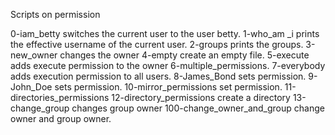 Scripts on permission

0-iam_betty switches the current user to the user betty.
1-who_am _i prints the effective username of the current user.
2-groups prints the groups.
3-new_owner changes the owner
4-empty create an empty file.
5-execute adds execute permission to the owner
6-multiple_permissions.
7-everybody adds execution permission to all users.
8-James_Bond sets permission.
9-John_Doe sets permission.
10-mirror_permissions set permission.
11-directories_permissions
12-directory_permissions create a directory
13-change_group changes group owner
100-change_owner_and_group change owner and group owner.
